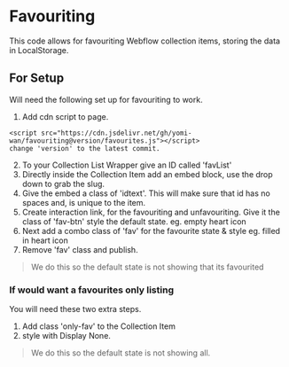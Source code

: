 # Favouriting

This code allows for favouriting Webflow collection items, storing the data in LocalStorage. 

## For Setup
Will need the following set up for favouriting to work. 

1. Add cdn script to page. 
```
<script src="https://cdn.jsdelivr.net/gh/yomi-wan/favouriting@version/favourites.js"></script>
change 'version' to the latest commit. 
```

2. To your Collection List Wrapper give an ID called 'favList'
3. Directly inside the Collection Item add an embed block, use the drop down to grab the slug. 
4. Give the embed a class of 'idtext'. This will make sure that id has no spaces and, is unique to the item.
5. Create interaction link, for the favouriting and unfavouriting. Give it the class of 'fav-btn' style the default state. eg. empty heart icon
6. Next add a combo class of 'fav' for the favourite state & style eg. filled in heart icon 
7. Remove 'fav' class and publish. 

>We do this so the default state is not showing that its favourited

### If would want a favourites only listing

You will need these two extra steps. 

1. Add class 'only-fav' to the Collection Item
2. style with Display None.

>We do this so the default state is not showing all.